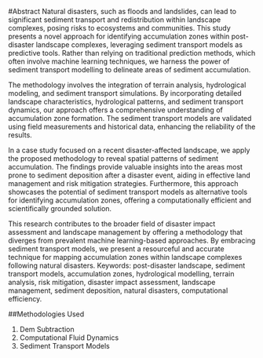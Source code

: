 #Abstract
Natural disasters, such as floods and landslides, can lead to significant sediment transport and redistribution within landscape complexes, posing risks to ecosystems and communities. This study presents a novel approach for identifying accumulation zones within post-disaster landscape complexes, leveraging sediment transport models as predictive tools. Rather than relying on traditional prediction methods, which often involve machine learning techniques, we harness the power of sediment transport modelling to delineate areas of sediment accumulation.

The methodology involves the integration of terrain analysis, hydrological modeling, and sediment transport simulations. By incorporating detailed landscape characteristics, hydrological patterns, and sediment transport dynamics, our approach offers a comprehensive understanding of accumulation zone formation. The sediment transport models are validated using field measurements and historical data, enhancing the reliability of the results.

In a case study focused on a recent disaster-affected landscape, we apply the proposed methodology to reveal spatial patterns of sediment accumulation. The findings provide valuable insights into the areas most prone to sediment deposition after a disaster event, aiding in effective land management and risk mitigation strategies. Furthermore, this approach showcases the potential of sediment transport models as alternative tools for identifying accumulation zones, offering a computationally efficient and scientifically grounded solution.

This research contributes to the broader field of disaster impact assessment and landscape management by offering a methodology that diverges from prevalent machine learning-based approaches. By embracing sediment transport models, we present a resourceful and accurate technique for mapping accumulation zones within landscape complexes following natural disasters.
Keywords: post-disaster landscape, sediment transport models, accumulation zones, hydrological modelling, terrain analysis, risk mitigation, disaster impact assessment, landscape management, sediment deposition, natural disasters, computational efficiency.

##Methodologies Used
1. Dem Subtraction
2. Computational Fluid Dynamics
3. Sediment Transport Models

